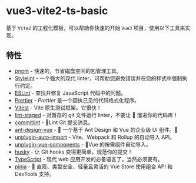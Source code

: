 # vue3-vite2-ts-basic

基于 `Vite2` 的工程化模板，可以帮助你快速的开始 `Vue3` 项目，使用以下工具来实现。

## 特性

- [pnpm](https://github.com/pnpm/pnpm) - 快速的，节省磁盘空间的包管理工具。
- [Stylelint](https://github.com/stylelint/stylelint) - 一个强大的现代 linter，可帮助您避免错误并在您的样式中强制执行约定。
- [ESLint](https://github.com/eslint/eslint) - 查找并修复 JavaScript 代码中的问题。
- [Prettier](https://github.com/prettier/prettier) - _Prettier_ 是一个固执己见的代码格式化程序。
- [Vitest](https://github.com/vitest-dev/vitest) - Vite 原生测试框架。它很快！
- [lint-staged](https://github.com/okonet/lint-staged) - 对暂存的 git 文件运行 linter，不要让 💩 溜进你的代码库！
- [commitlint](https://github.com/conventional-changelog/commitlint) - 📓Lint Git 提交消息。
- [ant-design-vue](https://github.com/vueComponent/ant-design-vue) - 🌈 一个基于 Ant Design 和 Vue 的企业级 UI 组件。🐜
- [unplugin-auto-import](https://github.com/antfu/unplugin-auto-import) - Vite、Webpack 和 Rollup 的自动导入 API。
- [unplugin-vue-components](https://github.com/antfu/unplugin-vue-components) - 📲Vue 的按需组件自动导入。
- [husky](https://github.com/typicode/husky) - 让 Git hooks 变得更简单，规范你的提交！
- [TypeScript](https://github.com/microsoft/TypeScript) - 现代 web 应用开发的必备语言了，当然必须要有。
- [pinia](https://github.com/vuejs/pinia) - 🍍 直观、类型安全、轻量且灵活的 Vue Store 使用组合 API 和 DevTools 支持。
